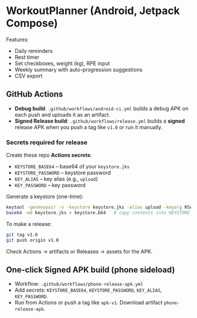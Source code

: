 # WorkoutPlanner (Android, Jetpack Compose)

Features:
- Daily reminders
- Rest timer
- Set checkboxes, weight (kg), RPE input
- Weekly summary with auto-progression suggestions
- CSV export

## GitHub Actions
- **Debug build**: `.github/workflows/android-ci.yml` builds a debug APK on each push and uploads it as an artifact.
- **Signed Release build**: `.github/workflows/release.yml` builds a **signed** release APK when you push a tag like `v1.0` or run it manually.

### Secrets required for release
Create these repo **Actions secrets**:
- `KEYSTORE_BASE64` – base64 of your `keystore.jks`
- `KEYSTORE_PASSWORD` – keystore password
- `KEY_ALIAS` – key alias (e.g., `upload`)
- `KEY_PASSWORD` – key password

Generate a keystore (one-time):
```bash
keytool -genkeypair -v -keystore keystore.jks -alias upload -keyalg RSA -keysize 2048 -validity 10000
base64 -w0 keystore.jks > keystore.b64   # copy contents into KEYSTORE_BASE64 secret
```

To make a release:
```bash
git tag v1.0
git push origin v1.0
```
Check Actions → artifacts or Releases → assets for the APK.

## One-click Signed APK build (phone sideload)
- Workflow: `.github/workflows/phone-release-apk.yml`
- Add secrets: `KEYSTORE_BASE64`, `KEYSTORE_PASSWORD`, `KEY_ALIAS`, `KEY_PASSWORD`.
- Run from Actions or push a tag like `apk-v1`. Download artifact `phone-release-apk`.
